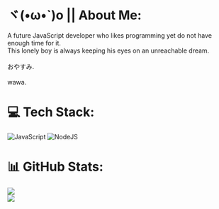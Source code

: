 # ヾ(•ω•`)o || About Me:
A future JavaScript developer who likes programming yet do not have enough time for it. </br>
This lonely boy is always keeping his eyes on an unreachable dream. </br> </br>
おやすみ. </br>
</br>
wawa.


# 💻 Tech Stack:
![JavaScript](https://img.shields.io/badge/javascript-%23323330.svg?style=for-the-badge&logo=javascript&logoColor=%23F7DF1E) ![NodeJS](https://img.shields.io/badge/node.js-6DA55F?style=for-the-badge&logo=node.js&logoColor=white)
# 📊 GitHub Stats:
![](https://github-readme-streak-stats.herokuapp.com/?user=siploxT&theme=dracula&hide_border=true)<br/>
![](https://github-readme-stats.vercel.app/api/top-langs/?username=siploxT&theme=dracula&hide_border=true&include_all_commits=false&count_private=false&layout=compact)
